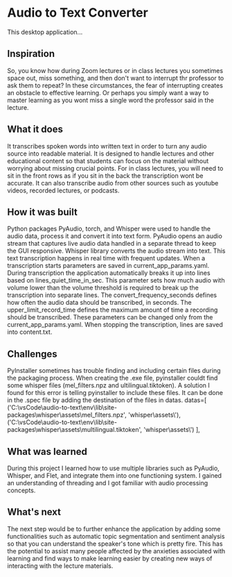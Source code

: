 # Audio to Text Converter
This desktop application...
## Inspiration
So, you know how during Zoom lectures or in class lectures you sometimes space out, miss something, and then don't want to interrupt thr professor to ask them to repeat? In these circumstances, the fear of interrupting creates an obstacle to effective learning. Or perhaps you simply want a way to master learning as you wont miss a single word the professor said in the lecture. 
## What it does
It transcribes spoken words into written text in order to turn any audio source into readable material. It is designed to handle lectures and other educational content so that students can focus on the material without worrying about missing crucial points. For in class lectures, you will need to sit in the front rows as if you sit in the back the transcription wont be accurate. It can also transcribe audio from other sources such as youtube videos, recorded lectures, or podcasts.
## How it was built
Python packages PyAudio, torch, and Whisper were used to handle the audio data, process it and convert it into text form. PyAudio opens an audio stream that captures live audio data handled in a separate thread to keep the GUI responsive. Whisper library converts the audio stream into text. This text transcription happens in real time with frequent updates. When a transcription starts parameters are saved in current_app_params.yaml. During transcription the application automatically breaks it up into lines based on lines_quiet_time_in_sec. This parameter sets how much audio with volume lower than the volume threshold is required to break up the transcription into separate lines. The convert_frequency_seconds defines how often the audio data should be transcribed, in seconds. The upper_limit_record_time defines the maximum amount of time a recording should be transcribed. These parameters can be changed only from the current_app_params.yaml.  When stopping the transcription, lines are saved into content.txt. 
## Challenges
PyInstaller sometimes has trouble finding and including certain files during the packaging process. When creating the .exe file, pyinstaller couldt find some whisper files (mel_filters.npz and ultilingual.tiktoken). A solution I found for this error is telling pyinstaller to include these files. It can be done in the .spec file by adding the destination of the files in datas.
datas=[
        ('C:\\vsCode\\audio-to-text\\env\\lib\\site-packages\\whisper\\assets\\mel_filters.npz', 'whisper\\assets\\'),
        ('C:\\vsCode\\audio-to-text\\env\\lib\\site-packages\\whisper\\assets\\multilingual.tiktoken', 'whisper\\assets\\')
    ],
## What was learned
During this project I learned how to use multiple libraries such as PyAudio, Whisper, and Flet, and integrate them into one functioning system. I gained an understanding of threading and I got familiar with audio processing concepts.
## What's next
The next step would be to further enhance the application by adding some functionalities such as automatic topic segmentation and sentiment analysis so that you can understand the speaker's tone which is pretty fire. This has the potential to assist many people affected by the anxieties associated with learning and find ways to make learning easier by creating new ways of interacting with the lecture materials.
